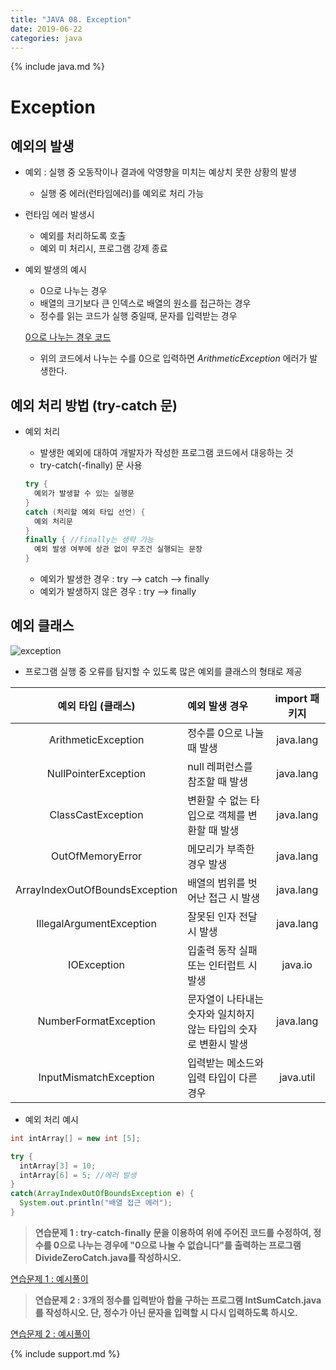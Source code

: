 ```yaml
---
title: "JAVA 08. Exception"
date: 2019-06-22
categories: java
---
```


{% include java.md %}

# Exception

## 예외의 발생
* 예외 : 실행 중 오동작이나 결과에 악영향을 미치는 예상치 못한 상황의 발생
  * 실행 중 에러(런타임에러)를 예외로 처리 가능
* 런타임 에러 발생시
  * 예외를 처리하도록 호출
  * 예외 미 처리시, 프로그램 강제 종료
* 예외 발생의 예시
  * 0으로 나누는 경우
  * 배열의 크기보다 큰 인덱스로 배열의 원소를 접근하는 경우
  * 정수를 읽는 코드가 실행 중일때, 문자를 입력받는 경우
  
  [0으로 나누는 경우 코드](https://github.com/DetegiCE/JavaStudy/blob/master/chapter3/DivideByZero.java)
  
  * 위의 코드에서 나누는 수를 0으로 입력하면 *ArithmeticException* 에러가 발생한다.
  
  
## 예외 처리 방법 (try-catch 문)

* 예외 처리
  * 발생한 예외에 대하여 개발자가 작성한 프로그램 코드에서 대응하는 것
  * try-catch(-finally) 문 사용
  
  ~~~java
  try {
    예외가 발생할 수 있는 실행문
  }
  catch (처리할 예외 타입 선언) {
    예외 처리문
  }
  finally { //finally는 생략 가능
    예외 발생 여부에 상관 없이 무조건 실행되는 문장
  }
  ~~~
  
  * 예외가 발생한 경우 : try --> catch --> finally
  * 예외가 발생하지 않은 경우 : try --> finally
  
## 예외 클래스

![exception](https://user-images.githubusercontent.com/26007107/70298299-8364aa80-1834-11ea-9860-6c76612025c2.PNG)

* 프로그램 실행 중 오류를 탐지할 수 있도록 많은 예외를 클래스의 형태로 제공

| 예외 타입 (클래스) | 예외 발생 경우 | import 패키지 |
|:---:|:---|:---:|
| ArithmeticException | 정수를 0으로 나눌 때 발생 | java.lang |
| NullPointerException | null 레퍼런스를 참조할 때 발생 | java.lang |
| ClassCastException | 변환할 수 없는 타입으로 객체를 변환할 때 발생 | java.lang |
| OutOfMemoryError | 메모리가 부족한 경우 발생 | java.lang |
| ArrayIndexOutOfBoundsException | 배열의 범위를 벗어난 접근 시 발생 | java.lang |
| IllegalArgumentException | 잘못된 인자 전달 시 발생 | java.lang |
| IOException | 입출력 동작 실패 또는 인터럽트 시 발생 | java.io |
| NumberFormatException | 문자열이 나타내는 숫자와 일치하지 않는 타입의 숫자로 변환시 발생 | java.lang |
| InputMismatchException | 입력받는 메소드와 입력 타입이 다른 경우 | java.util |

* 예외 처리 예시

~~~java
int intArray[] = new int [5];

try {
  intArray[3] = 10;
  intArray[6] = 5; //에러 발생
}
catch(ArrayIndexOutOfBoundsException e) {
  System.out.println("배열 접근 에러");
}
~~~


> **연습문제 1 : try-catch-finally 문을 이용하여 위에 주어진 코드를 수정하여, 정수를 0으로 나누는 경우에 "0으로 나눌 수 없습니다"를 출력하는 프로그램 DivideZeroCatch.java를 작성하시오.**

[연습문제 1 : 예시풀이](https://github.com/DetegiCE/JavaStudy/blob/master/chapter3/DivideZeroCatch.java)


> **연습문제 2 : 3개의 정수를 입력받아 합을 구하는 프로그램 IntSumCatch.java를 작성하시오. 단, 정수가 아닌 문자을 입력할 시 다시 입력하도록 하시오.** 

[연습문제 2 : 예시풀이](https://github.com/DetegiCE/JavaStudy/blob/master/chapter3/IntSumCatch.java)


{% include support.md %}
